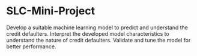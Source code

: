 # SLC-Mini-Project
Develop a suitable machine learning model to predict and understand the credit defaulters. Interpret the developed model characteristics to understand the nature of credit defaulters. Validate and tune the model for better performance.
